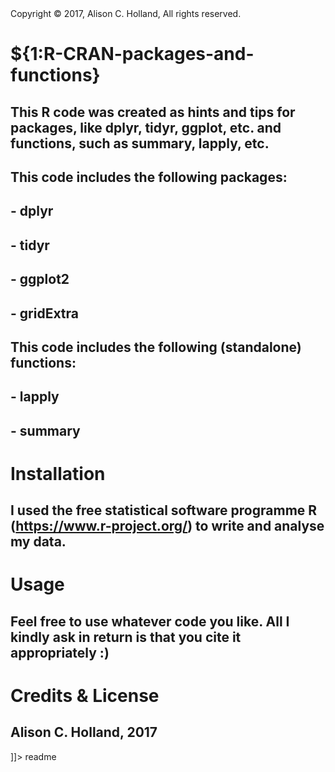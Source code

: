 <snippet>
  <content><![CDATA[

## Copyright © 2017, Alison C. Holland, All rights reserved.

# ${1:R-CRAN-packages-and-functions}

## This R code was created as hints and tips for packages, like dplyr, tidyr, ggplot, etc. and functions, such as summary, lapply, etc. 

## This code includes the following packages:

## - dplyr
## - tidyr
## - ggplot2
## - gridExtra

## This code includes the following (standalone) functions:

## - lapply
## - summary

# Installation

## I used the free statistical software programme R (https://www.r-project.org/) to write and analyse my data. 


# Usage

## Feel free to use whatever code you like. All I kindly ask in return is that you cite it appropriately :)


# Credits & License

## Alison C. Holland, 2017

]]></content>
  <tabTrigger>readme</tabTrigger>
</snippet>
